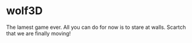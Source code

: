 # wolf3D
The lamest game ever. All you can do for now is to stare at walls. Scartch that we are finally moving!

